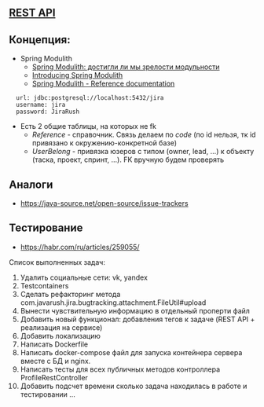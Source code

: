 ## [REST API](http://localhost:8080/doc)

## Концепция:

- Spring Modulith
    - [Spring Modulith: достигли ли мы зрелости модульности](https://habr.com/ru/post/701984/)
    - [Introducing Spring Modulith](https://spring.io/blog/2022/10/21/introducing-spring-modulith)
    - [Spring Modulith - Reference documentation](https://docs.spring.io/spring-modulith/docs/current-SNAPSHOT/reference/html/)

```
  url: jdbc:postgresql://localhost:5432/jira
  username: jira
  password: JiraRush
```

- Есть 2 общие таблицы, на которых не fk
    - _Reference_ - справочник. Связь делаем по _code_ (по id нельзя, тк id привязано к окружению-конкретной базе)
    - _UserBelong_ - привязка юзеров с типом (owner, lead, ...) к объекту (таска, проект, спринт, ...). FK вручную будем
      проверять

## Аналоги

- https://java-source.net/open-source/issue-trackers

## Тестирование

- https://habr.com/ru/articles/259055/

Список выполненных задач:

1. Удалить социальные сети: vk, yandex
2. Testcontainers
3. Cделать рефакторинг метода com.javarush.jira.bugtracking.attachment.FileUtil#upload
4. Вынести чувствительную информацию в отдельный проперти файл
5. Добавить новый функционал: добавления тегов к задаче (REST API + реализация на сервисе)
6. Добавить локализацию
7. Написать Dockerfile
8. Написать docker-compose файл для запуска контейнера сервера вместе с БД и nginx.
9. Написать тесты для всех публичных методов контроллера ProfileRestController
10. Добавить подсчет времени сколько задача находилась в работе и тестировании
...